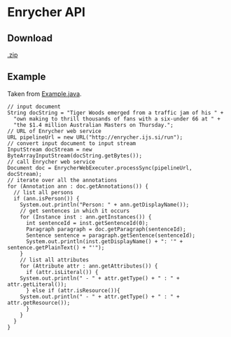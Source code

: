Enrycher API
=============

Download
-------------
[.zip](https://github.com/JozefStefanInstitute/EnrycherAPI/zipball/master)

Example 
-------------

Taken from [Example.java](https://github.com/JozefStefanInstitute/EnrycherAPI/blob/master/src/si/ijs/enrycher/Example.java).

	// input document
	String docString = "Tiger Woods emerged from a traffic jam of his " +
	  "own making to thrill thousands of fans with a six-under 66 at " + 
	  "the $1.4 million Australian Masters on Thursday.";
	// URL of Enrycher web service
	URL pipelineUrl = new URL("http://enrycher.ijs.si/run");
	// convert input document to input stream
	InputStream docStream = new ByteArrayInputStream(docString.getBytes());
	// call Enrycher web service
	Document doc = EnrycherWebExecuter.processSync(pipelineUrl, docStream);
	// iterate over all the annotations
	for (Annotation ann : doc.getAnnotations()) {
	  // list all persons
	  if (ann.isPerson()) {
	    System.out.println("Person: " + ann.getDisplayName());
	    // get sentences in which it occurs
	    for (Instance inst : ann.getInstances()) {
	      int sentenceId = inst.getSentenceId(0);
	      Paragraph paragraph = doc.getParagraph(sentenceId);
	      Sentence sentence = paragraph.getSentence(sentenceId);
	      System.out.println(inst.getDisplayName() + ": '" + sentence.getPlainText() + "'");
	    }
	    // list all attributes 
	    for (Attribute attr : ann.getAttributes()) {
	      if (attr.isLiteral()) {
		System.out.println(" - " + attr.getType() + " : " + attr.getLiteral());
	      } else if (attr.isResource()){
		System.out.println(" - " + attr.getType() + " : " + attr.getResource());          
	      }
	    }
	  }
	}
